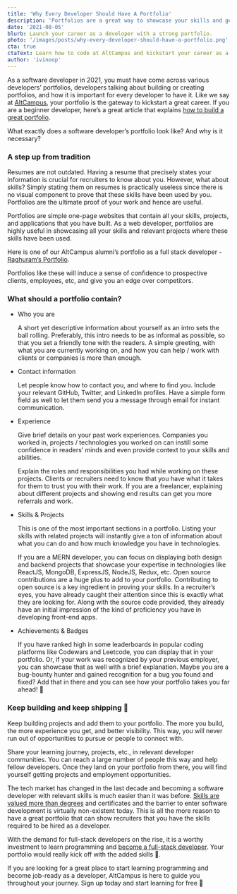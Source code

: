 ```yaml
---
title: 'Why Every Developer Should Have A Portfolio'
description: 'Portfolios are a great way to showcase your skills and get a job as a full stack developer. In this article, we discuss why and how portfolios are useful.'
date: '2021-08-05'
blurb: Launch your career as a developer with a strong portfolio.
photo: '/images/posts/why-every-developer-should-have-a-portfolio.png'
cta: true
ctaText: Learn how to code at AltCampus and kickstart your career as a software developer 🚀
author: 'ivinoop'
---
```


As a software developer in 2021, you must have come across various developers’ portfolios, developers talking about building or creating portfolios, and how it is important for every developer to have it. Like we say at [AltCampus](https://altcampus.school/), your portfolio is the gateway to kickstart a great career. If you are a beginner developer, here’s a great article that explains [how to build a great portfolio](https://altcampus.school/posts/how-to-build-a-great-portfolio-as-a-beginner-developer).

What exactly does a software developer’s portfolio look like? And why is it necessary?

### A step up from tradition

Resumes are not outdated. Having a resume that precisely states your information is crucial for recruiters to know about you. However, what about skills? Simply stating them on resumes is practically useless since there is no visual component to prove that these skills have been used by you. Portfolios are the ultimate proof of your work and hence are useful.

Portfolios are simple one-page websites that contain all your skills, projects, and applications that you have built. As a web developer, portfolios are highly useful in showcasing all your skills and relevant projects where these skills have been used.

Here is one of our AltCampus alumni’s portfolio as a full stack developer - [Raghuram’s Portfolio](https://raghuram.live/).

Portfolios like these will induce a sense of confidence to prospective clients, employees, etc, and give you an edge over competitors.

### What should a portfolio contain?

- Who you are

  A short yet descriptive information about yourself as an intro sets the ball rolling. Preferably, this intro needs to be as informal as possible, so that you set a friendly tone with the readers. A simple greeting, with what you are currently working on, and how you can help / work with clients or companies is more than enough.

- Contact information

  Let people know how to contact you, and where to find you. Include your relevant GitHub, Twitter, and LinkedIn profiles. Have a simple form field as well to let them send you a message through email for instant communication.

- Experience

  Give brief details on your past work experiences. Companies you worked in, projects / technologies you worked on can instill some confidence in readers’ minds and even provide context to your skills and abilities.

  Explain the roles and responsibilities you had while working on these projects. Clients or recruiters need to know that you have what it takes for them to trust you with their work. If you are a freelancer, explaining about different projects and showing end results can get you more referrals and work.

- Skills & Projects

  This is one of the most important sections in a portfolio. Listing your skills with related projects will instantly give a ton of information about what you can do and how much knowledge you have in technologies.

  If you are a MERN developer, you can focus on displaying both design and backend projects that showcase your expertise in technologies like ReactJS, MongoDB, ExpressJS, NodeJS, Redux, etc. Open source contributions are a huge plus to add to your portfolio. Contributing to open source is a key ingredient in proving your skills. In a recruiter’s eyes, you have already caught their attention since this is exactly what they are looking for. Along with the source code provided, they already have an initial impression of the kind of proficiency you have in developing front-end apps.

- Achievements & Badges

  If you have ranked high in some leaderboards in popular coding platforms like Codewars and Leetcode, you can display that in your portfolio. Or, if your work was recognized by your previous employer, you can showcase that as well with a brief explanation. Maybe you are a bug-bounty hunter and gained recognition for a bug you found and fixed? Add that in there and you can see how your portfolio takes you far ahead! 🚀

### Keep building and keep shipping 🙌

Keep building projects and add them to your portfolio. The more you build, the more experience you get, and better visibility. This way, you will never run out of opportunities to pursue or people to connect with.

Share your learning journey, projects, etc., in relevant developer communities. You can reach a large number of people this way and help fellow developers. Once they land on your portfolio from there, you will find yourself getting projects and employment opportunities.

The tech market has changed in the last decade and becoming a software developer with relevant skills is much easier than it was before. [Skills are valued more than degrees](https://altcampus.school/posts/do-you-need-a-cs-degree-to-become-a-software-developer) and certificates and the barrier to enter software development is virtually non-existent today. This is all the more reason to have a great portfolio that can show recruiters that you have the skills required to be hired as a developer.

With the demand for full-stack developers on the rise, it is a worthy investment to learn programming and [become a full-stack developer](https://altcampus.school/posts/heres-everything-you-need-to-know-to-become-a-full-stack-web-developer). Your portfolio would really kick off with the added skills 🎯.

If you are looking for a great place to start learning programming and become job-ready as a developer, AltCampus is here to guide you throughout your journey. Sign up today and start learning for free 🙌
